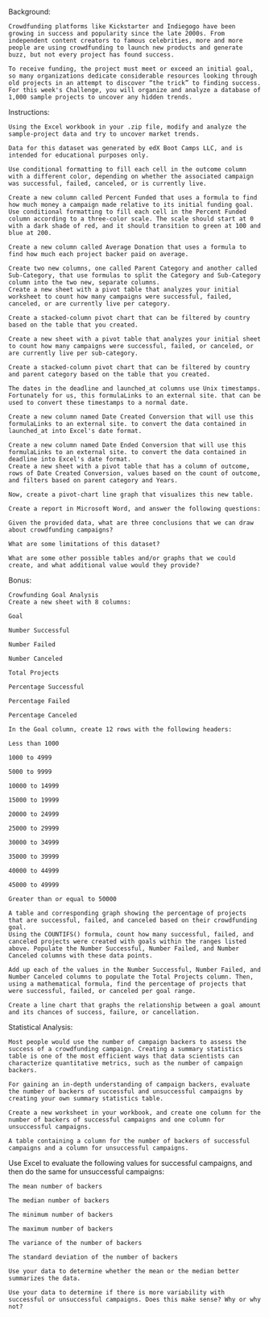 Background:

    Crowdfunding platforms like Kickstarter and Indiegogo have been growing in success and popularity since the late 2000s. From independent content creators to famous celebrities, more and more people are using crowdfunding to launch new products and generate buzz, but not every project has found success.

    To receive funding, the project must meet or exceed an initial goal, so many organizations dedicate considerable resources looking through old projects in an attempt to discover “the trick” to finding success. For this week's Challenge, you will organize and analyze a database of 1,000 sample projects to uncover any hidden trends.


Instructions:

    Using the Excel workbook in your .zip file, modify and analyze the sample-project data and try to uncover market trends.

    Data for this dataset was generated by edX Boot Camps LLC, and is intended for educational purposes only.

    Use conditional formatting to fill each cell in the outcome column with a different color, depending on whether the associated campaign was successful, failed, canceled, or is currently live.

    Create a new column called Percent Funded that uses a formula to find how much money a campaign made relative to its initial funding goal.
    Use conditional formatting to fill each cell in the Percent Funded column according to a three-color scale. The scale should start at 0 with a dark shade of red, and it should transition to green at 100 and blue at 200.

    Create a new column called Average Donation that uses a formula to find how much each project backer paid on average.

    Create two new columns, one called Parent Category and another called Sub-Category, that use formulas to split the Category and Sub-Category column into the two new, separate columns.
    Create a new sheet with a pivot table that analyzes your initial worksheet to count how many campaigns were successful, failed, canceled, or are currently live per category.

    Create a stacked-column pivot chart that can be filtered by country based on the table that you created.

    Create a new sheet with a pivot table that analyzes your initial sheet to count how many campaigns were successful, failed, or canceled, or are currently live per sub-category.

    Create a stacked-column pivot chart that can be filtered by country and parent category based on the table that you created.

    The dates in the deadline and launched_at columns use Unix timestamps. Fortunately for us, this formulaLinks to an external site. that can be used to convert these timestamps to a normal date.

    Create a new column named Date Created Conversion that will use this formulaLinks to an external site. to convert the data contained in launched_at into Excel's date format.

    Create a new column named Date Ended Conversion that will use this formulaLinks to an external site. to convert the data contained in deadline into Excel's date format.
    Create a new sheet with a pivot table that has a column of outcome, rows of Date Created Conversion, values based on the count of outcome, and filters based on parent category and Years.

    Now, create a pivot-chart line graph that visualizes this new table.

    Create a report in Microsoft Word, and answer the following questions:

    Given the provided data, what are three conclusions that we can draw about crowdfunding campaigns?

    What are some limitations of this dataset?

    What are some other possible tables and/or graphs that we could create, and what additional value would they provide?




Bonus:

    Crowfunding Goal Analysis
    Create a new sheet with 8 columns:

    Goal

    Number Successful

    Number Failed

    Number Canceled

    Total Projects

    Percentage Successful

    Percentage Failed

    Percentage Canceled

    In the Goal column, create 12 rows with the following headers:

    Less than 1000

    1000 to 4999

    5000 to 9999

    10000 to 14999

    15000 to 19999

    20000 to 24999

    25000 to 29999

    30000 to 34999

    35000 to 39999

    40000 to 44999

    45000 to 49999

    Greater than or equal to 50000

    A table and corresponding graph showing the percentage of projects that are successful, failed, and canceled based on their crowdfunding goal.
    Using the COUNTIFS() formula, count how many successful, failed, and canceled projects were created with goals within the ranges listed above. Populate the Number Successful, Number Failed, and Number Canceled columns with these data points.

    Add up each of the values in the Number Successful, Number Failed, and Number Canceled columns to populate the Total Projects column. Then, using a mathematical formula, find the percentage of projects that were successful, failed, or canceled per goal range.

    Create a line chart that graphs the relationship between a goal amount and its chances of success, failure, or cancellation.

Statistical Analysis:

    Most people would use the number of campaign backers to assess the success of a crowdfunding campaign. Creating a summary statistics table is one of the most efficient ways that data scientists can characterize quantitative metrics, such as the number of campaign backers.

    For gaining an in-depth understanding of campaign backers, evaluate the number of backers of successful and unsuccessful campaigns by creating your own summary statistics table.

    Create a new worksheet in your workbook, and create one column for the number of backers of successful campaigns and one column for unsuccessful campaigns.

    A table containing a column for the number of backers of successful campaigns and a column for unsuccessful campaigns.
Use Excel to evaluate the following values for successful campaigns, and then do the same for unsuccessful campaigns:

    The mean number of backers

    The median number of backers

    The minimum number of backers

    The maximum number of backers

    The variance of the number of backers

    The standard deviation of the number of backers

    Use your data to determine whether the mean or the median better summarizes the data.

    Use your data to determine if there is more variability with successful or unsuccessful campaigns. Does this make sense? Why or why not?




